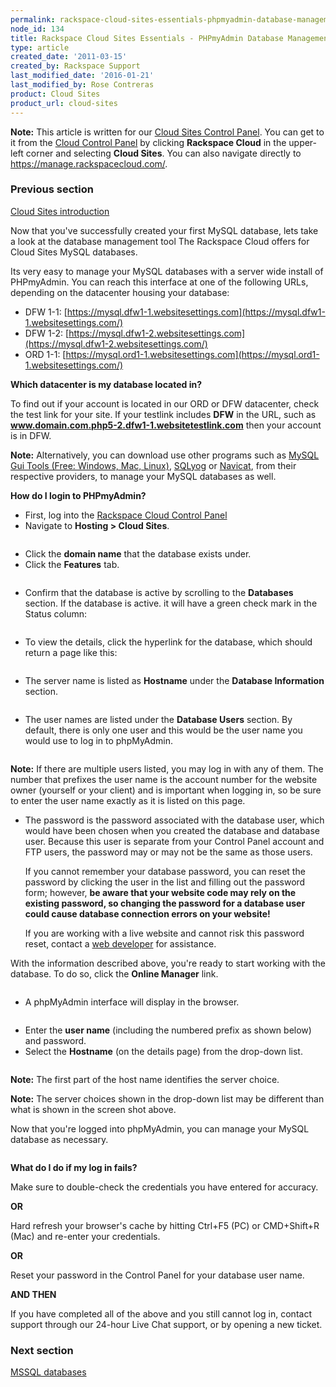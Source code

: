 ```yaml
---
permalink: rackspace-cloud-sites-essentials-phpmyadmin-database-management-interface/
node_id: 134
title: Rackspace Cloud Sites Essentials - PHPmyAdmin Database Management Interface
type: article
created_date: '2011-03-15'
created_by: Rackspace Support
last_modified_date: '2016-01-21'
last_modified_by: Rose Contreras
product: Cloud Sites
product_url: cloud-sites
---
```


**Note:** This article is written for our [Cloud Sites Control Panel](https://manage.rackspacecloud.com/). You can get to it from the [Cloud Control Panel](https://mycloud.rackspace.com) by clicking **Rackspace Cloud** in the upper-left corner and selecting **Cloud Sites**. You can also navigate directly to <https://manage.rackspacecloud.com/>.

### Previous section

[Cloud Sites introduction](/how-to/cloud-sites)

Now that you've successfully created your first MySQL database, lets
take a look at the database management tool The Rackspace Cloud offers
for Cloud Sites MySQL databases.

Its very easy to manage your MySQL databases with a server wide install
of PHPmyAdmin. You can reach this interface at one of the following
URLs, depending on the datacenter housing your database:

-   DFW
    1-1: [https://mysql.dfw1-1.websitesettings.com](https://mysql.dfw1-1.websitesettings.com/)
-   DFW
    1-2: [https://mysql.dfw1-2.websitesettings.com](https://mysql.dfw1-2.websitesettings.com/)
-   ORD
    1-1: [https://mysql.ord1-1.websitesettings.com](https://mysql.ord1-1.websitesettings.com/)

**Which datacenter is my database located in?**

To find out if your account is located in our ORD or DFW datacenter,
check the test link for your site. If your testlink includes **DFW** in
the URL, such as **www.domain.com.php5-2.dfw1-1.websitetestlink.com** then
your account is in DFW.

**Note:** Alternatively, you can download use other programs such
as [MySQL Gui Tools (Free: Windows, Mac, Linux)](http://dev.mysql.com/downloads/gui-tools/5.0.html), [SQLyog](http://www.webyog.com/) or [Navicat](http://www.navicat.com/),
from their respective providers, to manage your MySQL databases as
well.

**How do I login to PHPmyAdmin?**

-   First, log into the [Rackspace Cloud Control Panel](http://manage.rackspacecloud.com)
-   Navigate to **Hosting > Cloud Sites**.

  <img src="{% asset_path cloud-sites/rackspace-cloud-sites-essentials-phpmyadmin-database-management-interface/cloudsites.png %}" alt="" />

-   Click the **domain name** that the database exists under.
-   Click the **Features** tab.

  <img src="{% asset_path cloud-sites/rackspace-cloud-sites-essentials-phpmyadmin-database-management-interface/featurestab.png %}" alt="" />

-   Confirm that the database is active by scrolling to the
    **Databases** section. If the database is active. it will have a
    green check mark in the Status column:

  <img src="{% asset_path cloud-sites/rackspace-cloud-sites-essentials-phpmyadmin-database-management-interface/databaseready.png %}" alt="" />

-   To view the details, click the hyperlink for the database, which
    should return a page like this:

  <img src="{% asset_path cloud-sites/rackspace-cloud-sites-essentials-phpmyadmin-database-management-interface/databaseinformation.png %}" alt="" />

-   The server name is listed as **Hostname** under the **Database
    Information** section.

  <img src="{% asset_path cloud-sites/rackspace-cloud-sites-essentials-phpmyadmin-database-management-interface/hostname.png %}" alt="" />

-   The user names are listed under the **Database
    Users** section. By default, there is only one user and this would
    be the user name you would use to log in to phpMyAdmin.

  <img src="{% asset_path cloud-sites/rackspace-cloud-sites-essentials-phpmyadmin-database-management-interface/databaseusers.png %}" alt="" />

  **Note:** If there are multiple users listed, you may log in with any
of them. The number that prefixes the user name is the account number
for the website owner (yourself or your client) and is important when
logging in, so be sure to enter the user name exactly as it is listed on
this page.

-   The password is the password associated with the database user,
    which would have been chosen when you created the database and
    database user. Because this user is separate from your Control Panel
    account and FTP users, the password may or may not be the same as
    those users.

    If you cannot remember your database password, you can
    reset the password by clicking the user in the list and filling out
    the password form; however, **be aware that your website code may
    rely on the existing password, so changing the password for a
    database user could cause database connection errors on your
    website!**

    If you are working with a live website and cannot risk
    this password reset, contact a [web developer](/how-to/rackspace-cloud-sites-essentials-mylittleadmin-database-management-interface)
    for assistance.

With the information described above, you're ready to start working
with the database. To do so, click the **Online Manager** link.

<img src="{% asset_path cloud-sites/rackspace-cloud-sites-essentials-phpmyadmin-database-management-interface/onlinemanagerlink.png %}" alt="" />

-   A phpMyAdmin interface will display in the browser.

  <img src="{% asset_path cloud-sites/rackspace-cloud-sites-essentials-phpmyadmin-database-management-interface/phpmyadminlogin.png %}" alt="" />

-   Enter the **user name** (including the numbered prefix as shown below) and password.
-   Select the **Hostname** (on the details page) from the
    drop-down list.

  <img src="{% asset_path cloud-sites/rackspace-cloud-sites-essentials-phpmyadmin-database-management-interface/phpmyadminserverchoices.png %}" alt="" />

  **Note:** The first part of the host name identifies the server
choice.

  **Note:** The server choices shown in the drop-down list may be
different than what is shown in the screen shot above.

Now that you're logged into phpMyAdmin, you can manage your MySQL database as necessary.

<img src="{% asset_path cloud-sites/rackspace-cloud-sites-essentials-phpmyadmin-database-management-interface/loggedintophpmyadmin.png %}" alt="" />

**What do I do if my log in fails?**

Make sure to double-check the credentials you have entered for accuracy.

**OR**

Hard refresh your browser's cache by hitting Ctrl+F5 (PC) or CMD+Shift+R
(Mac) and re-enter your credentials.

**OR**

Reset your password in the Control Panel for your database user name.

**AND THEN**

If you have completed all of the above and you still cannot log in,
contact support through our 24-hour Live Chat support, or by opening a
new ticket.

### Next section

[MSSQL databases](/how-to/rackspace-cloud-sites-essentials-mssql-databases)
